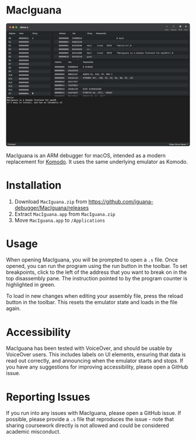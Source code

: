 #  MacIguana

![MacIguana running a demo program](MacIguana.png)

MacIguana is an ARM debugger for macOS, intended as a modern replacement for [Komodo](https://studentnet.cs.manchester.ac.uk/resources/software/komodo/). It uses the same underlying emulator as Komodo.

# Installation

1. Download `MacIguana.zip` from https://github.com/iguana-debugger/MacIguana/releases
2. Extract `MacIguana.app` from `MacIguana.zip`
3. Move `MacIguana.app` to `/Applications`

# Usage

When opening MacIguana, you will be prompted to open a `.s` file. Once opened, you can run the program using the run button in the toolbar. To set breakpoints, click to the left of the address that you want to break on in the top disassembly pane. The instruction pointed to by the program counter is highlighted in green.

To load in new changes when editing your assembly file, press the reload button in the toolbar. This resets the emulator state and loads in the file again.

# Accessibility

MacIguana has been tested with VoiceOver, and should be usable by VoiceOver users. This includes labels on UI elements, ensuring that data is read out correctly, and announcing when the emulator starts and stops. If you have any suggestions for improving accessibility, please open a GitHub issue.

# Reporting Issues

If you run into any issues with MacIguana, please open a GitHub issue. If possible, please provide a `.s` file that reproduces the issue - note that sharing coursework directly is not allowed and could be considered academic misconduct.
